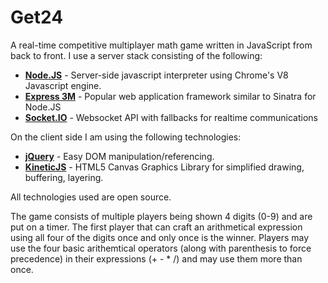 Get24
===============
<p>
  A real-time competitive multiplayer math game written in JavaScript from back to front. I use a server stack consisting of the following:
</p>

<ul>
  <li><strong><a href='http://nodejs.org'>Node.JS</a></strong> - Server-side javascript interpreter using Chrome's V8 Javascript engine.</li>
  <li><strong><a href='http://expressjs.com'>Express 3M</a></strong> - Popular web application framework similar to Sinatra for Node.JS</li>
  <li><strong><a href='http://socket.io'>Socket.IO</a></strong> - Websocket API with fallbacks for realtime communications</li>
</ul>

<p>
  On the client side I am using the following technologies:
</p>

<ul>
  <li><strong><a href='http://jquery.com'>jQuery</a></strong> - Easy DOM manipulation/referencing.</li>
  <li><strong><a href='http://kineticjs.com'>KineticJS</a></strong> - HTML5 Canvas Graphics Library for simplified drawing, buffering, layering.</li>
</ul>

<p>
  All technologies used are open source. 
</p>

<p>
  The game consists of multiple players being shown 4 digits (0-9) and are put on a timer. The first player that can craft an arithmetical expression using all four of the digits once and only once is the winner. Players may use the four basic arithemtical operators (along with parenthesis to force precedence) in their expressions (+ - * /) and may use them more than once.
</p>
